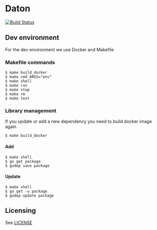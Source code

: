 
Daton
=====

[![Build Status](https://travis-ci.org/slok/daton.svg?branch=master)](https://travis-ci.org/slok/daton)

Dev environment
----------------

For the dev environment we use Docker and Makefile

### Makefile commands

    $ make build_docker
    $ make cmd ARGS="env"
    $ make shell
    $ make run
    $ make stop
    $ make rm
    $ make test


### Library management

If you update or add a new dependency you need to build docker image again

    $ make build_docker

#### Add

    $ make shell
    $ go get package
    $ godep save package

#### Update

    $ make shell
    $ go get -u package
    $ godep update package

Licensing
---------

See [LICENSE](https://github.com/slok/daton/blob/master/LICENSE)